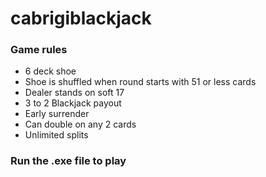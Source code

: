 # cabrigiblackjack

###  Game rules
* 6 deck shoe
* Shoe is shuffled when round starts with 51 or less cards
* Dealer stands on soft 17
* 3 to 2 Blackjack payout
* Early surrender
* Can double on any 2 cards
* Unlimited splits

###  Run the .exe file to play
